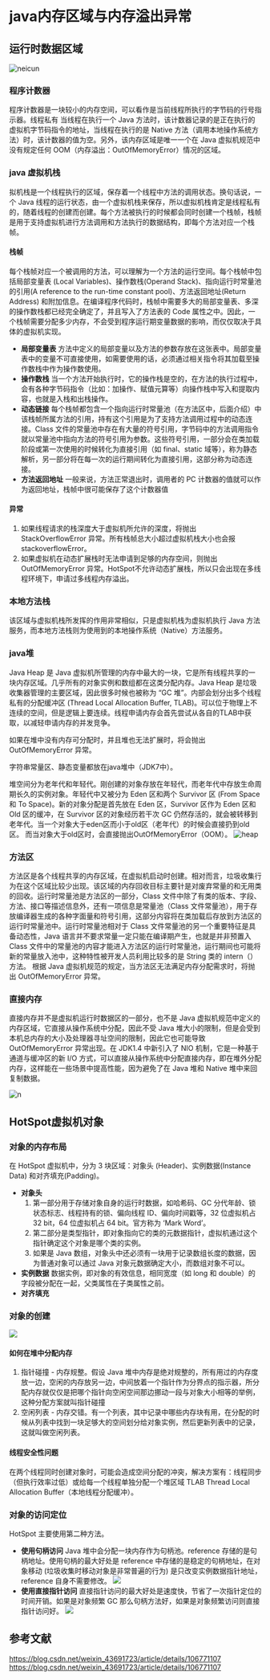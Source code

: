 # java内存区域与内存溢出异常

## 运行时数据区域
![neicun](https://img-blog.csdnimg.cn/202006152055329.jpg?x-oss-process=image/watermark,type_ZmFuZ3poZW5naGVpdGk,shadow_10,text_aHR0cHM6Ly9ibG9nLmNzZG4ubmV0L3dlaXhpbl80MzY5MTcyMw==,size_16,color_FFFFFF,t_70#pic_center)

### 程序计数器
   程序计数器是一块较小的内存空间，可以看作是当前线程所执行的字节码的行号指示器。线程私有
   当线程在执行一个 Java 方法时，该计数器记录的是正在执行的虚拟机字节码指令的地址，当线程在执行的是 Native 方法（调用本地操作系统方法）时，该计数器的值为空。另外，该内存区域是唯一一个在 Java 虚拟机规范中没有规定任何 OOM（内存溢出：OutOfMemoryError）情况的区域。
### java 虚拟机栈
  拟机栈是一个线程执行的区域，保存着一个线程中方法的调用状态。换句话说，一个 Java 线程的运行状态，由一个虚拟机栈来保存，所以虚拟机栈肯定是线程私有的，随着线程的创建而创建。每个方法被执行的时候都会同时创建一个栈帧，栈帧是用于支持虚拟机进行方法调用和方法执行的数据结构，即每个方法对应一个栈帧。

  #### 栈帧 
  每个栈帧对应一个被调用的方法，可以理解为一个方法的运行空间。每个栈帧中包括局部变量表 (Local Variables)、操作数栈(Operand Stack)、指向运行时常量池的引用(A reference to the run-time constant pool)、方法返回地址(Return Address) 和附加信息。在编译程序代码时，栈帧中需要多大的局部变量表、多深的操作数栈都已经完全确定了，并且写入了方法表的 Code 属性之中。因此，一个栈帧需要分配多少内存，不会受到程序运行期变量数据的影响，而仅仅取决于具体的虚拟机实现。

  * **局部变量表**
  方法中定义的局部变量以及方法的参数存放在这张表中。局部变量表中的变量不可直接使用，如需要使用的话，必须通过相关指令将其加载至操作数栈中作为操作数使用。
  * **操作数栈**
  当一个方法开始执行时，它的操作栈是空的，在方法的执行过程中，会有各种字节码指令（比如：加操作、赋值元算等）向操作栈中写入和提取内容，也就是入栈和出栈操作。
  * **动态链接**
  每个栈帧都包含一个指向运行时常量池（在方法区中，后面介绍）中该栈帧所属方法的引用，持有这个引用是为了支持方法调用过程中的动态连接。Class 文件的常量池中存在有大量的符号引用，字节码中的方法调用指令就以常量池中指向方法的符号引用为参数。这些符号引用，一部分会在类加载阶段或第一次使用的时候转化为直接引用（如 final、static 域等），称为静态解析，另一部分将在每一次的运行期间转化为直接引用，这部分称为动态连接。
  * **方法返回地址**
  一般来说，方法正常退出时，调用者的 PC 计数器的值就可以作为返回地址，栈帧中很可能保存了这个计数器值

  #### 异常
  1. 如果线程请求的栈深度大于虚拟机所允许的深度，将抛出 StackOverflowError 异常。所有栈帧总大小超过虚拟机栈大小也会报stackoverflowError。
  2. 如果虚拟机在动态扩展栈时无法申请到足够的内存空间，则抛出 OutOfMemoryError 异常。HotSpot不允许动态扩展栈，所以只会出现在多线程环境下，申请过多线程内存溢出。
### 本地方法栈
该区域与虚拟机栈所发挥的作用非常相似，只是虚拟机栈为虚拟机执行 Java 方法服务，而本地方法栈则为使用到的本地操作系统（Native）方法服务。
### java堆
Java Heap 是 Java 虚拟机所管理的内存中最大的一块，它是所有线程共享的一块内存区域。几乎所有的对象实例和数组都在这类分配内存。Java Heap 是垃圾收集器管理的主要区域，因此很多时候也被称为 “GC 堆”。内部会划分出多个线程私有的分配缓冲区 (Thread Local Allocation Buffer, TLAB)。可以位于物理上不连续的空间，但是逻辑上要连续。线程申请内存会首先尝试从各自的TLAB中获取，以减轻申请内存的并发竞争。

如果在堆中没有内存可分配时，并且堆也无法扩展时，将会抛出 OutOfMemoryError 异常。

字符串常量区、静态变量都放在java堆中（JDK7中）。

堆空间分为老年代和年轻代。刚创建的对象存放在年轻代，而老年代中存放生命周期长久的实例对象。年轻代中又被分为 Eden 区和两个 Survivor 区 (From Space 和 To Space)。新的对象分配是首先放在 Eden 区，Survivor 区作为 Eden 区和 Old 区的缓冲，在 Survivor 区的对象经历若干次 GC 仍然存活的，就会被转移到老年代。当一个对象大于eden区而小于old区（老年代）的时候会直接扔到old区。 而当对象大于old区时，会直接抛出OutOfMemoryError（OOM）。
![heap](https://imgconvert.csdnimg.cn/aHR0cDovL3BpY3R1cmUudGp0dWxvbmcudG9wLyVFNSVBMCU4NiVFNSU4NiU4NSVFNSVBRCU5OC5wbmc)

### 方法区

方法区是各个线程共享的内存区域，在虚拟机启动时创建。相对而言，垃圾收集行为在这个区域比较少出现。该区域的内存回收目标主要针是对废弃常量的和无用类的回收。运行时常量池是方法区的一部分，Class 文件中除了有类的版本、字段、方法、接口等描述信息外，还有一项信息是常量池（Class 文件常量池），用于存放编译器生成的各种字面量和符号引用，这部分内容将在类加载后存放到方法区的运行时常量池中。运行时常量池相对于 Class 文件常量池的另一个重要特征是具备动态性，Java 语言并不要求常量一定只能在编译期产生，也就是并非预置入 Class 文件中的常量池的内容才能进入方法区的运行时常量池，运行期间也可能将新的常量放入池中，这种特性被开发人员利用比较多的是 String 类的 intern（）方法。
根据 Java 虚拟机规范的规定，当方法区无法满足内存分配需求时，将抛出 OutOfMemoryError 异常。

### 直接内存
直接内存并不是虚拟机运行时数据区的一部分，也不是 Java 虚拟机规范中定义的内存区域，它直接从操作系统中分配，因此不受 Java 堆大小的限制，但是会受到本机总内存的大小及处理器寻址空间的限制，因此它也可能导致 OutOfMemoryError 异常出现。在 JDK1.4 中新引入了 NIO 机制，它是一种基于通道与缓冲区的新 I/O 方式，可以直接从操作系统中分配直接内存，即在堆外分配内存，这样能在一些场景中提高性能，因为避免了在 Java 堆和 Native 堆中来回复制数据。

![n](https://img-blog.csdnimg.cn/20200616084709989.PNG)

## HotSpot虚拟机对象
### 对象的内存布局
在 HotSpot 虚拟机中，分为 3 块区域：对象头 (Header)、实例数据(Instance Data) 和对齐填充(Padding)。
* **对象头**
  1. 第一部分用于存储对象自身的运行时数据，如哈希码、GC 分代年龄、锁状态标志、线程持有的锁、偏向线程 ID、偏向时间戳等，32 位虚拟机占 32 bit，64 位虚拟机占 64 bit。官方称为 ‘Mark Word’。
  2. 第二部分是类型指针，即对象指向它的类的元数据指针，虚拟机通过这个指针确定这个对象是哪个类的实例。
  3. 如果是 Java 数组，对象头中还必须有一块用于记录数组长度的数据，因为普通对象可以通过 Java 对象元数据确定大小，而数组对象不可以。
* **实例数据**
  数据实例，即对象的有效信息，相同宽度（如 long 和 double）的字段被分配在一起，父类属性在子类属性之前。
* **对齐填充**

### 对象的创建
![](https://imgconvert.csdnimg.cn/aHR0cDovL3BpY3R1cmUudGp0dWxvbmcudG9wLyVFNSVBRiVCOSVFOCVCMSVBMSVFNSU4OCU5QiVFNSVCQiVCQS5wbmc)
#### 如何在堆中分配内存
1. 指针碰撞 - 内存规整。假设 Java 堆中内存是绝对规整的，所有用过的内存度放一边，空闲的内存放另一边，中间放着一个指针作为分界点的指示器，所分配内存就仅仅是把哪个指针向空闲空间那边挪动一段与对象大小相等的举例，这种分配方案就叫指针碰撞
2. 空闲列表 - 内存交错。有一个列表，其中记录中哪些内存块有用，在分配的时候从列表中找到一块足够大的空间划分给对象实例，然后更新列表中的记录，这就叫做空闲列表。

#### 线程安全性问题
在两个线程同时创建对象时，可能会造成空间分配的冲突，解决方案有：线程同步（但执行效率过低）或给每一个线程单独分配一个堆区域 TLAB Thread Local Allocation Buffer（本地线程分配缓冲）。

### 对象的访问定位
HotSpot 主要使用第二种方法。
* **使用句柄访问** Java 堆中会分配一块内存作为句柄池。reference 存储的是句柄地址。使用句柄的最大好处是 reference 中存储的是稳定的句柄地址，在对象移动 (垃圾收集时移动对象是非常普遍的行为) 是只改变实例数据指针地址，reference 自身不需要修改。
  ![](https://img-blog.csdnimg.cn/20200616095521419.jpg?x-oss-process=image/watermark,type_ZmFuZ3poZW5naGVpdGk,shadow_10,text_aHR0cHM6Ly9ibG9nLmNzZG4ubmV0L3dlaXhpbl80MzY5MTcyMw==,size_16,color_FFFFFF,t_70)
* **使用直接指针访问** 直接指针访问的最大好处是速度快，节省了一次指针定位的时间开销。如果是对象频繁 GC 那么句柄方法好，如果是对象频繁访问则直接指针访问好。
 ![](https://img-blog.csdnimg.cn/20200616095615216.jpg?x-oss-process=image/watermark,type_ZmFuZ3poZW5naGVpdGk,shadow_10,text_aHR0cHM6Ly9ibG9nLmNzZG4ubmV0L3dlaXhpbl80MzY5MTcyMw==,size_16,color_FFFFFF,t_70)

 ## 参考文献
 https://blog.csdn.net/weixin_43691723/article/details/106771107
 https://blog.csdn.net/weixin_43691723/article/details/106771107